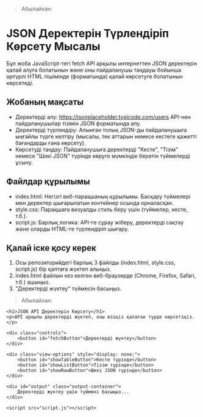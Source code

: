 > Абылайхан:
# JSON Деректерін Түрлендіріп Көрсету Мысалы

Бұл жоба JavaScript-тегі fetch API арқылы интернеттен JSON деректерін қалай алуға болатынын және оны пайдаланушы таңдауы бойынша әртүрлі HTML пішімінде (форматында) қалай көрсетуге болатынын көрсетеді.

## Жобаның мақсаты

* Деректерді алу: https://jsonplaceholder.typicode.com/users API-нен пайдаланушылар тізімін JSON форматында алу.
* Деректерді түрлендіру: Алынған толық JSON-ды пайдаланушыға ыңғайлы түрге келтіру (мысалы, тек аттарын немесе кестеге қажетті бағандарды ғана көрсету).
* Көрсетуді таңдау: Пайдаланушыға деректерді "Кесте", "Тізім" немесе "Шикі JSON" түрінде көруге мүмкіндік беретін түймелерді ұсыну.

## Файлдар құрылымы

* index.html: Негізгі веб-парақшаның құрылымы. Басқару түймелері мен деректер шығарылатын контейнер осында орналасқан.
* style.css: Парақшаға визуалды стиль беру үшін (түймелер, кесте, т.б.).
* script.js: Барлық логика: API-ге сұрау жіберу, деректерді сақтау және оларды HTML-ге түрлендіріп шығару.

## Қалай іске қосу керек

1.  Осы репозиторийдегі барлық 3 файлды (index.html, style.css, script.js) бір қалтаға жүктеп алыңыз.
2.  index.html файлын кез келген веб-браузерде (Chrome, Firefox, Safari, т.б.) ашыңыз.
3.  "Деректерді жүктеу" түймесін басыңыз.

> Абылайхан:
<!DOCTYPE html>
<html lang="kk">
<head>
    <meta charset="UTF-8">
    <meta name="viewport" content="width=device-width, initial-scale=1.0">
    <title>JSON Деректер Мысалы</title>
    <link rel="stylesheet" href="style.css">
</head>
<body>

    <h1>JSON API Деректерін Көрсету</h1>
    <p>API арқылы деректерді жүктеп, оны өзіңіз қалаған түрде көрсетіңіз.</p>

    <div class="controls">
        <button id="fetchButton">Деректерді жүктеу</button>
    </div>

    <div class="view-options" style="display: none;">
        <button id="showTableButton">Кесте түрінде</button>
        <button id="showListButton">Тізім түрінде</button>
        <button id="showRawButton">Шикі JSON түрінде</button>
    </div>

    <div id="output" class="output-container">
        Деректерді жүктеу үшін түймені басыңыз...
    </div>

    <script src="script.js"></script>
</body>
</html>
